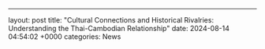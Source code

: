 ---
layout: post
title: "Cultural Connections and Historical Rivalries: Understanding the Thai-Cambodian Relationship"
date:   2024-08-14 04:54:02 +0000
categories: News
